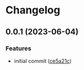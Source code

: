 # Changelog

## 0.0.1 (2023-06-04)


### Features

* initial commit ([ce5a21c](https://github.com/AlecVision/trpc-sse-link/commit/ce5a21cfc8ae04dc5efade1c87e17c3c61fc623c))

